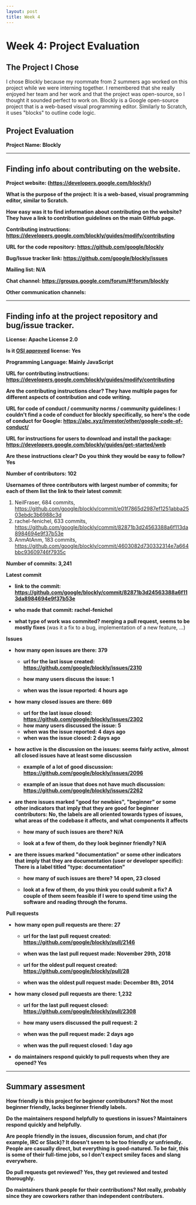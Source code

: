 ```yaml
---
layout: post
title: Week 4
---
```


# Week 4: Project Evaluation

## The Project I Chose
I chose Blockly because my roommate from 2 summers ago worked on this project while we were interning together. I remembered that she really enjoyed her team and her work and that the project was open-source, so I thought it sounded perfect to work on. Blockly is a Google open-source project that is a web-based visual programming editor. Similarly to Scratch, it uses "blocks" to outline code logic.

## Project Evaluation

__Project Name: Blockly__  


---

## Finding info about contributing on the website.

__Project website: (https://developers.google.com/blockly/)__


__What is the purpose of the project: It is a web-based, visual programming editor, similar to Scratch.__


__How easy was it to find information about contributing on the website? They have a link to contribution guidelines on the main GitHub page.__


__Contributing instructions: https://developers.google.com/blockly/guides/modify/contributing__

__URL for the code repository: https://github.com/google/blockly__

__Bug/Issue tracker link: https://github.com/google/blockly/issues__

__Mailing list: N/A__

__Chat channel: https://groups.google.com/forum/#!forum/blockly__

__Other communication channels:__


---

## Finding info at the project repository and bug/issue tracker.

__License: Apache License 2.0__

__Is it [OSI approved](https://opensource.org/licenses/alphabetical) license: Yes__

__Programming Language: Mainly JavaScript__

__URL for contributing instructions: https://developers.google.com/blockly/guides/modify/contributing__ 

__Are the contributing instructions clear? They have multiple pages for different aspects of contribution and code writing.__ 


__URL for code of conduct / community norms / community guidelines: I couldn't find a code of conduct for blockly specifically, so here's the code of conduct for Google: https://abc.xyz/investor/other/google-code-of-conduct/__

__URL for instructions for users to download and install the package: https://developers.google.com/blockly/guides/get-started/web__


__Are these instructions clear? Do you think they would be easy to follow? Yes__


__Number of contributors: 102__


__Usernames of three contributors with largest number of commits; for
each of them list the link to their latest commit__:

1. NeilFraser, 684 commits, https://github.com/google/blockly/commit/e01f7865d2987ef1251abba2503ebdc3b6988c3d
2. rachel-fenichel, 633 commits, https://github.com/google/blockly/commit/82871b3d24563388a6f113da8984694e9f37b53e
3. AnmAtAnm, 183 commits, https://github.com/google/blockly/commit/4603082d730332314e7a664bbc93609746f7935c


__Number of commits: 3,241__

__Latest commit__

- __link to the commit: https://github.com/google/blockly/commit/82871b3d24563388a6f113da8984694e9f37b53e__

- __who made that commit: rachel-fenichel__

- __what type of work was commited? merging a pull request, seems to be mostly fixes__ (was it a fix to a bug, implementation of a new feature, ...)


__Issues__

- __how many open issues are there: 379__

    - __url for the last issue created: https://github.com/google/blockly/issues/2310__

    - __how many users discuss the issue: 1__
    
    - __when was the issue reported: 4 hours ago__
    

- __how many closed issues are there: 669__
    - __url for the last issue closed: https://github.com/google/blockly/issues/2302__
    - __how many users discussed the issue: 5__
    - __when was the issue reported: 4 days ago__
    - __when was the issue closed: 2 days ago__

- __how active is the discussion on the issues: seems fairly active, almost all closed issues have at least some discussion__ 

    - __example of a lot of good discussion: https://github.com/google/blockly/issues/2096__ 
    
    - __example of an issue that does not have much discussion: https://github.com/google/blockly/issues/2262__



- __are there issues marked "good for newbies", "beginner" or some other indicators that imply that they are good for beginner contributors: No, the labels are all oriented towards types of issues, what areas of the codebase it affects, and what components it affects__

    - __how many of such issues are there? N/A__
    
    - __look at a few of them, do they look beginner friendly? N/A__ 



- __are there issues marked "documentation" or some other indicators that imply that they are documentation (user or developer specific): There is a label titled "type: documentation"__

    - __how many of such issues are there? 14 open, 23 closed__
    
    - __look at a few of them, do you think you could submit a fix? A couple of them seem feasible if I were to spend time using the software and reading through the forums.__ 



__Pull requests__

- __how many open pull requests are there: 27__

    - __url for the last pull request created: https://github.com/google/blockly/pull/2146__
    
    - __when was the last pull request made: November 29th, 2018__

    - __url for the oldest pull request created: https://github.com/google/blockly/pull/28__
    
    - __when was the oldest pull request made: December 8th, 2014__

- __how many closed pull requests are there: 1,232__

    - __url for the last pull request closed: https://github.com/google/blockly/pull/2308__
    
    - __how many users discussed the pull request: 2__
    
    - __when was the pull request made: 2 days ago__
    
    - __when was the pull request closed: 1 day ago__
    

- __do maintainers respond quickly to pull requests when they are opened? Yes__ 


---


## Summary assesment
__How friendly is this project for beginner contributors? Not the most beginner friendly, lacks beginner friendly labels.__


__Do the maintainers respond helpfully to questions in issues? Maintainers respond quickly and helpfully.__


__Are people friendly in the issues, discussion forum, and chat (for example, IRC or Slack)? It doesn't seem to be too friendly or unfriendly. People are casually direct, but everything is good-natured. To be fair, this is some of their full-time jobs, so I don't expect smiley faces and slang everywhere.__



__Do pull requests get reviewed? Yes, they get reviewed and tested thoroughly.__



__Do maintainers thank people for their contributions? Not really, probably since they are coworkers rather than independent contributers.__



